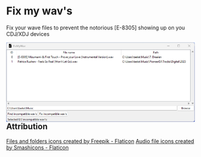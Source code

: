 # Fix my wav's
Fix your wave files to prevent the notorious [E-8305] showing up on you CDJ/XDJ devices 

<img src="doc/screenshot.png"
     alt="Fix my wav's overview"
     style="float: left; margin-right: 10px;" />

## Attribution
<a href="https://www.flaticon.com/free-icons/files-and-folders" title="files and folders icons">Files and folders icons created by Freepik - Flaticon</a>
<a href="https://www.flaticon.com/free-icons/audio-file" title="audio file icons">Audio file icons created by Smashicons - Flaticon</a>